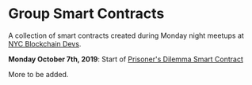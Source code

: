# Group Smart Contracts
A collection of smart contracts created during Monday night meetups at [NYC Blockchain Devs](https://www.meetup.com/nyc-blockchain-devs/).

**Monday October 7th, 2019**:
Start of [Prisoner's Dilemma Smart Contract](https://github.com/NYC-Blockchain-Devs/sample-smart-contracts/tree/master/prisoners-dilemma)

More to be added.
